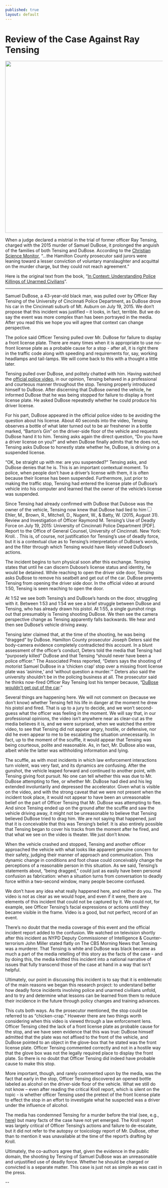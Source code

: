 ```yaml
---
published: true
layout: default
---
```

<h1>Review of the Case Against Ray Tensing</h1>
<p><img class="right" width="550px" src="http://images.csmonitor.com/csm/2016/11/1013433_1_Ray%20Tensing_standard.jpg" /></p>

When a judge declared a mistrial in the trial of former officer Ray Tensing, charged with the 2015 murder of Samuel DuBose, it prolonged the anguish of the families of both Tensing and DuBose. According to the <a href="http://www.csmonitor.com/USA/Justice/2016/1112/Ray-Tensing-trial-Ohio-judge-declares-mistrial-in-police-shooting-case" target="_blank">Christian Science Monitor</a>, “…the Hamilton County prosecutor said jurors were leaning toward a lesser conviction of voluntary manslaughter and acquittal on the murder charge, but they could not reach agreement.”

Here is the original text from the book, “<a href="http://amzn.to/1q0pkXx" target="_blank">In Context: Understanding Police Killings of Unarmed Civilians</a>”. 

<hr />


Samuel DuBose, a 43-year-old black man, was pulled over by Officer Ray Tensing of the University of Cincinnati Police Department, as DuBose drove his car in the Cincinnati suburb of Mt. Auburn on July 19, 2015. We don’t propose that this incident was justified – it looks, in fact, terrible. But we do say the event was more complex than has been portrayed in the media. After you read this we hope you will agree that context can change perspective.

The police said Officer Tensing pulled over Mr. DuBose for failure to display a front license plate. There are many times when it is appropriate to use no-front license plate as a probable cause for a stop - after all, it is right there in the traffic code along with speeding and requirements for, say, working headlamps and tail-lamps. We will come back to this with a thought a little later.

Tensing pulled over DuBose, and politely chatted with him. Having watched the <a href="https://www.youtube.com/watch?v=Z0cdejrSjyc" target="_blank">official police video</a>, in our opinion, Tensing behaved in a professional and courteous manner throughout the stop. Tensing properly introduced himself to DuBose. After discerning that DuBose owned the vehicle, he informed DuBose that he was being stopped for failure to display a front license plate. He asked DuBose repeatedly whether he could produce his driver license.

For his part, DuBose appeared in the official police video to be avoiding the question about his license. About 40 seconds into the video, Tensing observes a bottle of what later turned out to be air freshener in a bottle marked, “Barton’s Gin” on the driver-side floor of the vehicle and requests DuBose hand it to him. Tensing asks again the direct question, “Do you have a driver license on you?” and when DuBose finally admits that he does not, Tensing asks DuBose to honestly state whether he, DuBose, is driving on a suspended license.

“OK, be straight up with me: are you suspended?” Tensing asks, and DuBose denies that he is. This is an important contextual moment. To police, when people don’t have a driver’s license with them, it is often because their license has been suspended. Furthermore, just prior to making the traffic stop, Tensing had entered the license plate of DuBose’s vehicle into his computer and learned that the owner of the vehicle’s license was suspended.

Since Tensing had already confirmed with DuBose that Dubose was the owner of the vehicle, Tensing now knew that DuBose had lied to him<label for="sn-demo" class="margin-toggle sidenote-number"></label><input type="checkbox" id="sn-demo" class="margin-toggle"/><span class="sidenote">Ehler, M., Brown, R., Mitchell, D., Nugent, W., & Batty, W. (2015, August 31). Review and Investigation of Officer Raymond M. Tensing’s Use of Deadly Force on July 19, 2015: University of Cincinnati Police Department [PDF]. Report to the Office of General Counsel, University of Cincinnati. New York: Kroll.
</span>. This is, of course, not justification for Tensing’s use of deadly force, but it is a contextual clue as to Tensing’s interpretation of DuBose’s words, and the filter through which Tensing would have likely viewed DuBose’s actions.

The incident begins to turn physical soon after this exchange. Tensing states that until he can discern Dubose’s license status and identity, he would be detained. While reaching to open the driver side door, Tensing asks DuBose to remove his seatbelt and get out of the car. DuBose prevents Tensing from opening the driver side door. In the official video at around 1:50, Tensing is seen reaching to open the door.

At 1:52 we see both Tensing’s and DuBose’s hands on the door, struggling with it. Between 1:53 and 1:54 we see a brief struggle between DuBose and Tensing, who has already drawn his pistol. At 1:55, a single gunshot rings out that presumably is Tensing shooting DuBose. We then see the camera perspective change as Tensing apparently falls backwards. We hear and then see DuBose’s vehicle driving away.

Tensing later claimed that, at the time of the shooting, he was being “dragged” by DuBose. Hamilton County prosecutor Joseph Deters said the body-camera evidence completely contradicted this account. In a blunt assessment of the officer’s conduct, Deters told the media that Tensing had “purposely killed” DuBose and that Tensing “should never have been a police officer.” The Associated Press reported, “Deters says the shooting of motorist Samuel DuBose in a ‘chicken crap’ stop over a missing front license plate was ‘asinine,’ and ‘without question a murder.’” Deters also said the university shouldn’t be in the policing business at all. The prosecutor said he thinks now-fired Officer Ray Tensing lost his temper because, “<a href="http://www.foxnews.com/us/2015/08/07/prosecutor-in-case-man-fatally-shot-by-university-cincinnati-cop-criticized-for.html " target="_blank">DuBose wouldn’t get out of the car</a>.”

Several things are happening here. We will not comment on (because we don’t know) whether Tensing felt his life in danger at the moment he drew his pistol and fired. That is up to a jury to decide, and we won’t second-guess what the officer was feeling in the moment. We will say that, in our professional opinions, the video isn’t anywhere near as clear-cut as the media believes it is, and we were surprised, when we watched the entire video, to see that Tensing did not appear angry, hostile, or defensive, nor did he even appear to me to be escalating the situation unnecessarily. In fact, up to the moment of the scuffle, it would appear that Tensing was being courteous, polite and reasonable. As, in fact, Mr. DuBose also was, albeit while the latter was withholding information and lying.

The scuffle, as with most incidents in which law enforcement interactions turn violent, was very fast, and its dynamics are confusing. After the gunshot, the vehicle leaped forward and continued to another point, with Tensing giving foot pursuit. No one can tell whether this was due to Mr. DuBose attempting to flee, or whether Mr. DuBose had died and his leg extended involuntarily and depressed the accelerator. Given what is visible on the video, and with the strong caveat that we were not present when the incident took place, it would not appear to have been an unreasonable belief on the part of Officer Tensing that Mr. DuBose was attempting to flee. And since Tensing ended up on the ground after the scuffle and saw the vehicle driving away, it might not be unreasonable to believe that Tensing believed DuBose tried to drag him. We are not saying that happened, just that it is conceivable that this was Tensing’s belief. It is also entirely possible that Tensing began to cover his tracks from the moment after he fired, and that what we see on the video is theater. We just don’t know.

When the vehicle crashed and stopped, Tensing and another officer approached the vehicle with what looks like apparent genuine concern for their safety, judging their manner of approach and communication. This dynamic change in conditions and foot chase could conceivably change the perceptions of a reasonable person in this situation. As we said, Tensing’s statements about, “being dragged,” could just as easily have been personal confusion as fabrication: when a situation turns from conversation to deadly force within a two-second window, many people become confused.

We don’t have any idea what really happened here, and neither do you. The video is not as clear as we would hope, and even if it were, there are elements of this incident that could not be captured by it. We could not, for example, see Officer Tensing’s facial expressions or actions until they became visible in the frame. Video is a good, but not perfect, record of an event.

There’s no doubt that the media coverage of this event and the official incident report added to the confusion. We watched on television shortly after this incident as NYPD Deputy Commissioner of Intelligence & Counter-terrorism John Miller stated flatly on The CBS Morning News that Tensing was a murderer. That Tensing is white and DuBose was black became as much a part of the media retelling of this story as the facts of the case - and by doing this, the media knitted this incident into a national narrative of issues that fully transcend those of the case at hand in a way that isn’t helpful.

Ultimately, our point in discussing this incident is to say that it is emblematic of the main reasons we began this research project: to understand better how deadly force incidents involving police and unarmed civilians unfold, and to try and determine what lessons can be learned from them to reduce their incidence in the future through policy changes and training advances.

This cuts both ways. As the prosecutor mentioned, the stop could be referred to as “chicken-crap.” However there are two things worth considering when this video is viewed through a law enforcement lens. Officer Tensing cited the lack of a front license plate as probable cause for the stop, and we have seen evidence that this was true: DuBose himself admitted that the plate was not affixed to the front of the vehicle, and DuBose pointed to an object in the glove-box that he stated was the front license plate. Officer Tensing commented correctly and not in a hostile way that the glove box was not the legally required place to display the front plate. So there is no doubt that Officer Tensing did indeed have probable cause to make this stop.

More important, though, and rarely commented upon by the media, was the fact that early in the stop, Officer Tensing discovered an opened bottle labeled as alcohol on the driver-side floor of the vehicle. What we still do not know – even after reading the critical Kroll report, which is silent on the topic - is whether officer Tensing used the pretext of the front license plate to effect the stop in an effort to investigate what he suspected was a driver under the influence of alcohol.

The media has condemned Tensing for a murder before the trial (see, e.g., <a href="http://www.theguardian.com/us-news/2016/jan/18/samuel-dubose-police-settlement-university-of-cincinnati" target="_blank">here</a>) but many facts of the case have not yet emerged. The Kroll report was largely critical of Officer Tensing’s actions and failure to de-escalate, but it did not refer to the autopsy or toxicology report of Mr. DuBose, other than to mention it was unavailable at the time of the report’s drafting by Kroll.

Ultimately, the co-authors agree that, given the evidence in the public domain, the shooting by Tensing of Samuel DuBose was an unreasonable and unjustified use of deadly force. Whether he should be charged or convicted is a separate matter. This case is just not as simple as was cast in the press.

--


